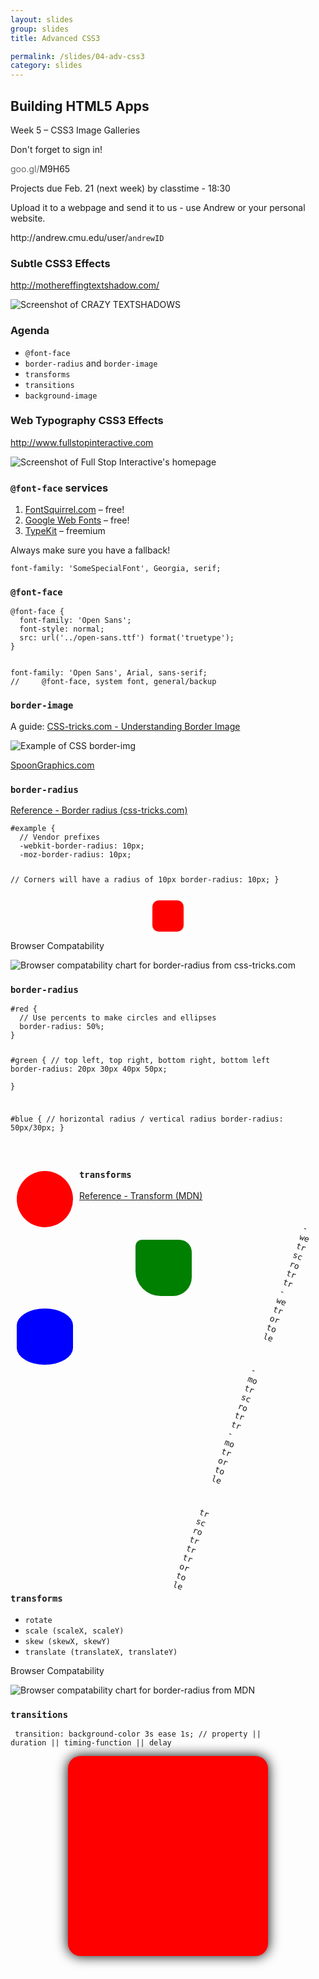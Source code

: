 ```yaml
---
layout: slides
group: slides
title: Advanced CSS3

permalink: /slides/04-adv-css3
category: slides
---
```


<article class="dark">
  <h1>Building HTML5 Apps</h1>
  <p>Week 5 &ndash; CSS3 Image Galleries</p>
</article>

<article>
  <section>
    <p class="em-txt c">Don't forget to sign in!</p>
    <p class="em-txt"><a href="http://goo.gl/M9H65" style="text-decoration: none; "><span style="font-weight: normal; color: #666">goo.gl/</span>M9H65</a></p>
  </section>
</article>

<article>
  <section>
    <p class="em-txt c">Projects due Feb. 21 (next week) by classtime - 18:30</p>
    <p class="center-txt">Upload it to a webpage and send it to us - use Andrew or your personal website.</p>
    <p class="center-txt">http://andrew.cmu.edu/user/<code>andrewID</code></p>
  </section>
</article>

<article class="fill">
  <h3>Subtle CSS3 Effects</h3>
  <p class="source white"><a href="http://mothereffingtextshadow.com/">http://mothereffingtextshadow.com/</a></p>
  <img src="/img/04-textshadow.jpg" alt="Screenshot of CRAZY TEXTSHADOWS" />
</article>

<article>
  <h3>Agenda</h3>
  <ul class="build">
    <li><code>@font-face</code></li>
    <li><code>border-radius</code> and <code>border-image</code></li>
    <li><code>transforms</code></li>
    <li><code>transitions</code></li>
    <li><code>background-image</code></li>
  </ul>
</article>

<article class="fill">
  <h3>Web Typography CSS3 Effects</h3>
  <p class="source white"><a href="http://www.fullstopinteractive.com/">http://www.fullstopinteractive.com</a></p>
  <img src="/img/04-webtype.jpg" alt="Screenshot of Full Stop Interactive's homepage" />
</article>


<article>
  <h3><code>@font-face</code> services</h3>
  <ol>
    <li><a href="http://www.fontsquirrel.com/">FontSquirrel.com</a> &ndash; free!</li>
    <li><a href="http://www.google.com/webfonts">Google Web Fonts</a> &ndash; free!</li>
    <li><a href="https://typekit.com/">TypeKit</a> &ndash; freemium</li>
  </ol>
  <p>Always make sure you have a fallback!</p>
  <p><code>font-family: 'SomeSpecialFont', Georgia, serif;</code></p>
</article>

<article>
  <h3><code>@font-face</code></h3>
  <p class="center-txt"><code><pre>
@font-face {
  font-family: 'Open Sans';
  font-style: normal;
  src: url('../open-sans.ttf') format('truetype');
}
  </pre></code></p>
  <p class="center-txt"><code><pre>
font-family: 'Open Sans', Arial, sans-serif;
//     @font-face, system font, general/backup
</pre></code></p>
</article>

<article>
  <h3><code>border-image</code></h3>
  <p class="center-txt c">A guide: <a href="http://css-tricks.com/understanding-border-image/">CSS-tricks.com - Understanding Border Image</a></p>

  <img class="centered" src="/img/04-borderimg.jpg" alt="Example of CSS border-img">
  <p class="center-txt"><a href="http://blog.spoongraphics.co.uk/latest_news/whats-new-at-blogspoongraphics">SpoonGraphics.com</a></p>
</article>

<article>
  <h3><code>border-radius</code></h3>

  <p class="center-txt"><a href="http://css-tricks.com/almanac/properties/b/border-radius/">Reference - Border radius (css-tricks.com)</a></p>
  <code><pre>
#example {
  // Vendor prefixes
  -webkit-border-radius: 10px;
  -moz-border-radius: 10px;

  // Corners will have a radius of 10px
  border-radius: 10px;
}
  </pre></code>

  <div style="border-radius: 10px; display: block; width: 50px; height: 50px; margin: 0 auto; background: red;">&nbsp;</div>

  <p>Browser Compatability</p>
  <img src="/img/compatability-borderradius.jpg" alt="Browser compatability chart for border-radius from css-tricks.com" class="centered">
</article>

<article>
  <h3><code>border-radius</code></h3>
<code><pre>
#red {
  // Use percents to make circles and ellipses
  border-radius: 50%;  
}

#green {
  // top left, top right, bottom right, bottom left
  border-radius: 20px 30px 40px 50px;  
}

#blue {
  // horizontal radius / vertical radius
  border-radius: 50px/30px;
}

</pre></code>
<div style="float: left; border-radius: 50%; margin: 10px; width: 90px; height: 90px; background: red;">
</div>
<div style="float: left; border-radius: 10px 20px 30px 40px; margin: 10px 200px; width: 90px; height: 90px; background: green;">
</div>
<div style="float: left; border-radius: 50px/30px; margin: 10px; width: 90px; height: 90px; background: blue;">
</div>

</article>

<article>
  <h3><code>transforms</code></h3>
  <p class="center-txt"><a href="https://developer.mozilla.org/en/CSS/transform">Reference - Transform (MDN)</a></p>

<code><pre style="-webkit-transform: scale(1.1) rotate(20deg) translateX(-10px) translateY(10px);
  -webkit-transform-origin: top left; -moz-transform: scale(1.5) rotate(20deg) translateX(-10px) translateY(10px);
  -moz-transform-origin: top left;">
  -webkit-transform: scale(1.2) rotate(20deg) translateX(-10px) translateY(10px);
  -webkit-transform-origin: top left;

  -moz-transform: scale(1.2) rotate(20deg) translateX(-10px) translateY(10px);
  -moz-transform-origin: top left;

  transform: scale(1.2) rotate(20deg) translateX(-10px) translateY(10px);
  transform-origin: top left;
</pre></code>
</article>

<article>
  <h3><code>transforms</code></h3>
<ul>
  <li><code>rotate</code></li>
  <li><code>scale (scaleX, scaleY)</code></li>
  <li><code>skew (skewX, skewY)</code></li>
  <li><code>translate (translateX, translateY)</code></li>
</ul>

<p>Browser Compatability</p>
  <img src="/img/compatability-transform.jpg" alt="Browser compatability chart for border-radius from MDN" class="centered">
</article>

<article>
  <h3><code>transitions</code></h3>

<code><pre>
transition: background-color 3s ease 1s;
// property || duration || timing-function || delay
</pre></code>

<style>
#a {
  position: relative;
  width: 300px;
  height: 300px;
  padding: 10px;
  margin: 0 auto;
  border-radius: 20px;
  box-shadow: 0 0 20px #000;
  background-color: red;
  -webkit-transition: background-color 3s ease 1s;
  -moz-transition: background-color 3s ease 1s;
  transition: background-color 3s ease 1s;
}

#a:hover {
  background-color: #FFB;
}

#heart {
    position: relative;
    width: 300px;
    height: 270px;
    top: 30px;
}
#heart:before,
#heart:after {
    position: absolute;
    content: "";
    left: 150px;
    top: 0;
    width: 150px;
    height: 240px;
    background: red;
    -moz-border-radius: 150px 150px 0 0;
    border-radius: 150px 150px 0 0;
    -webkit-transform: rotate(-45deg);
       -moz-transform: rotate(-45deg);
        -ms-transform: rotate(-45deg);
         -o-transform: rotate(-45deg);
            transform: rotate(-45deg);
    -webkit-transform-origin: 0 100%;
       -moz-transform-origin: 0 100%;
        -ms-transform-origin: 0 100%;
         -o-transform-origin: 0 100%;
            transform-origin: 0 100%;
}
#heart:after {
    left: 0;
    -webkit-transform: rotate(45deg);
       -moz-transform: rotate(45deg);
        -ms-transform: rotate(45deg);
         -o-transform: rotate(45deg);
            transform: rotate(45deg);
    -webkit-transform-origin: 100% 100%;
       -moz-transform-origin: 100% 100%;
        -ms-transform-origin: 100% 100%;
         -o-transform-origin: 100% 100%;
            transform-origin :100% 100%;
}       
</style>

<div id="a"><div id="heart">&nbsp;</div></div>
</article>